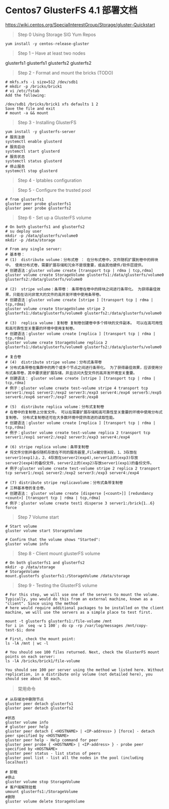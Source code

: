 
# Centos7 GlusterFS 4.1 部署文档

https://wiki.centos.org/SpecialInterestGroup/Storage/gluster-Quickstart

> Step 0 Using Storage SIG Yum Repos

    yum install -y centos-release-gluster

> Step 1 – Have at least two nodes

glusterfs1	glusterfs1
glusterfs2	glusterfs2

> Step 2 - Format and mount the bricks (TODO)

    # mkfs.xfs -i size=512 /dev/sdb1
    # mkdir -p /bricks/brick1
    # vi /etc/fstab
    Add the following:

    /dev/sdb1 /bricks/brick1 xfs defaults 1 2
    Save the file and exit
    # mount -a && mount


> Step 3 - Installing GlusterFS

    yum install -y glusterfs-server
    # 服务注册
    systemctl enable glusterd
    # 服务启动
    systemctl start glusterd
    # 服务状态
    systemctl status glusterd
    # 停止服务
    systemctl stop glusterd

> Step 4 - Iptables configuration


> Step 5 - Configure the trusted pool

    # from glusterfs1
    gluster peer probe glusterfs1
    gluster peer probe glusterfs2

> Step 6 - Set up a GlusterFS volume

    # On both glusterfs1 and glusterfs2
    # su deploy user
    mkdir -p /data/glusterfs/volume0
    mkdir -p /data/storage

    # From any single server:
    # 基本卷：
    # (1)  distribute volume：分布式卷 ： 在分布式卷中，文件随机扩展到卷中的砖块中。 使用分布式卷，需要扩展存储和冗余不是很重要，或由其他硬件/软件层提供。
    # 创建语法：gluster volume create [transport tcp | rdma | tcp,rdma]
    gluster volume create StorageVolume glusterfs1:/data/glusterfs/volume0 glusterfs2:/data/glusterfs/volume0

    # (2)  stripe volume：条带卷： 条带卷在卷中的砖块之间进行条带化。 为获得最佳效果，只能在访问非常大的文件的高并发环境中使用条带卷。
    # 创建语法：gluster volume create [stripe ] [transport tcp | rdma | tcp,rdma]
    gluster volume create StorageVolume stripe 2 glusterfs1:/data/glusterfs/volume0 glusterfs2:/data/glusterfs/volume0

    # (3)  replica volume：复制卷 复制卷创建卷中多个砖块的文件副本。 可以在高可用性和高可靠性至关重要的环境中使用复制卷。
    # 创建语法：gluster volume create [replica ] [transport tcp | rdma | tcp,rdma]
    gluster volume create StorageVolume replica 2 glusterfs1:/data/glusterfs/volume0 glusterfs2:/data/glusterfs/volume0

    # 复合卷
    # (4)  distribute stripe volume：分布式条带卷
    # 分布式条带卷在集群中的两个或多个节点之间进行条带化。 为了获得最佳效果，应该使用分布式条带卷，其中要求是扩展存储，并且访问大型文件的高并发环境至关重要。
    # 创建语法： gluster volume create [stripe ] [transport tcp | rdma | tcp,rdma]
    # 例子：gluster volume create test-volume stripe 4 transport tcp server1:/exp1 server2:/exp2 server3:/exp3 server4:/exp4 server5:/exp5 server6:/exp6 server7:/exp7 server8:/exp8

    # (5)  distribute replica volume：分布式复制卷
    # 在卷中的复制卷上分发文件。 可以在需要扩展存储和高可靠性至关重要的环境中使用分布式复制卷。 分布式复制卷还可在大多数环境中提供改进的读取性能。
    # 创建语法：gluster volume create [replica ] [transport tcp | rdma | tcp,rdma]
    # 例子：gluster volume create test-volume replica 2 transport tcp server1:/exp1 server2:/exp2 server3:/exp3 server4:/exp4 

    # (6) stripe replica volume：条带复制卷
    # 将文件分割并备份随机存放在不同的服务器里,File被分割4段，1、3存放在server1(exp1)上，2、4存放在server2(exp4),server1上的(exp3)存放server2(exp4)的备份文件，server2上的(exp2)存放server1(exp1)的备份文件。
    # 例子:gluster volume create test-volume stripe 2 replica 2 transport tcp server1:/exp1 server2:/exp2 server3:/exp3 server4:/exp4

    # (7) distribute stripe replicavolume：分布式条带复制卷
    # 三种基本卷的复合卷。
    # 创建语法： gluster volume create [disperse [<count>]] [redundancy <count>] [transport tcp | rdma | tcp,rdma]
    # 例子：gluster volume create test1 disperse 3 server1:/brick{1..6} force


> Step 7 Volume start

    # Start volume
    gluster volume start StorageVolume

    # Confirm that the volume shows "Started":
    gluster volume info

> Step 8 - Client mount glusterFS volume

    # On both glusterfs1 and glusterfs2
    mkdir -p /data/storage
    # StorageVolume
    mount.glusterfs glusterfs1:/StorageVolume /data/storage

> Step 9 - Testing the GlusterFS volume

    # For this step, we will use one of the servers to mount the volume. Typically, you would do this from an external machine, known as a "client". Since using the method
    # here would require additional packages to be installed on the client machine, we will use the servers as a simple place to test first.

    mount -t glusterfs glusterfs1:/file-volume /mnt
    for i in `seq -w 1 100`; do cp -rp /var/log/messages /mnt/copy-test-$i; done
    
    # First, check the mount point:
    ls -lA /mnt | wc -l

    # You should see 100 files returned. Next, check the GlusterFS mount points on each server:
    ls -lA /bricks/brick1/file-volume

    You should see 100 per server using the method we listed here. Without replication, in a distribute only volume (not detailed here), you should see about 50 each.

> 常用命令

    # 从存储池中删除节点
    gluster peer detach glusterfs1
    gluster peer detach glusterfs2

    #状态
    gluster volume info
    # gluster peer help
    gluster peer detach { <HOSTNAME> | <IP-address> } [force] - detach peer specified by <HOSTNAME>
    gluster peer help - Help command for peer
    gluster peer probe { <HOSTNAME> | <IP-address> } - probe peer specified by <HOSTNAME>
    gluster peer status - list status of peers
    gluster pool list - list all the nodes in the pool (including localhost)

    # 卸载
    #停止
    gluster volume stop StorageVolume
    # 客户端解除挂载
    umount glusterfs1:/StorageVolume 
    #删除
    gluster volume delete StorageVolume
